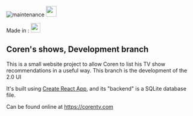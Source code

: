 
![maintenance][maintenance-shield]
[<img src="https://gitpod.io/button/open-in-gitpod.svg" height="28px"/>](https://gitpod.io/#https://github.com/CodeCarefully/coren-shows/tree/UI2)


Made in : [<img src="https://img.shields.io/badge/React-20232A?style=for-the-badge&logo=react&logoColor=61DAFB" height="25px"/>](https://create-react-app.dev/)



## Coren's shows, Development branch

This is a small website project to allow Coren to list his TV show recommendations in a useful way.
This branch is the development of the 2.0 UI

It's built using [Create React App](https://create-react-app.dev/), and its "backend" is a SQLite database file. 

Can be found online at https://corentv.com




<!-- MARKDOWN LINKS & IMAGES -->
<!-- https://www.markdownguide.org/basic-syntax/#reference-style-links -->

[maintenance-shield]: https://img.shields.io/badge/Maintained%3F-yes-green.svg

